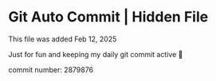 # Git Auto Commit | Hidden File

This file was added Feb 12, 2025

Just for fun and keeping my daily git commit active 🤪

commit number: 2879876
